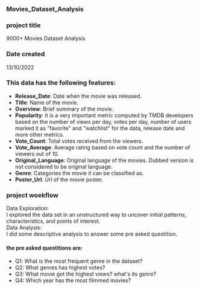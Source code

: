 ###  Movies_Dataset_Analysis
### project title
9000+ Movies Dataset Analysis
### Date created 
13/10/2022
### This data has the following features:
* <b>Release_Date</b>: Date when the movie was released.
* <b>Title</b>: Name of the movie.
* <b>Overview</b>: Brief summary of the movie.
* <b>Popularity</b>: It is a very important metric computed by TMDB developers based on the number of views per day, votes per day, number of users marked it as "favorite" and "watchlist" for the data, release date and more other metrics.
* <b>Vote_Count</b>: Total votes received from the viewers.
* <b>Vote_Average</b>: Average rating based on vote count and the number of viewers out of 10.
* <b>Original_Language</b>: Original language of the movies. Dubbed version is not considered to be original language.
* <b>Genre</b>: Categories the movie it can be classified as.
* <b>Poster_Url</b>: Url of the movie poster.
### project woekflow
Data Exploration:<br>
 I explored the data set in an unstructured way to uncover initial patterns, characteristics, and points of interest.
<br>Data Analysis:<br>
I did some descriptive analysis to answer some pre asked questition.
#### the pre asked questitions are:
* Q1: What is the most frequent genre in the dataset?
* Q2: What genres has highest votes?
* Q3: What movie got the highest views? what's its genre?
* Q4: Which year has the most filmmed movies?
